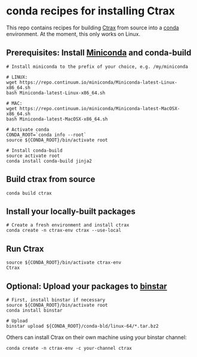 conda recipes for installing Ctrax
==================================

This repo contains recipes for building [Ctrax][1] from source into a [conda][2] environment.
At the moment, this only works on Linux.

[1]: http://ctrax.sourceforge.net/
[2]: http://conda.pydata.org/docs/

Prerequisites: Install [Miniconda] and conda-build
-----------------------------------------------------

[Miniconda]: http://conda.pydata.org/miniconda.html

```
# Install miniconda to the prefix of your choice, e.g. /my/miniconda

# LINUX:
wget https://repo.continuum.io/miniconda/Miniconda-latest-Linux-x86_64.sh
bash Miniconda-latest-Linux-x86_64.sh

# MAC:
wget https://repo.continuum.io/miniconda/Miniconda-latest-MacOSX-x86_64.sh
bash Miniconda-latest-MacOSX-x86_64.sh

# Activate conda
CONDA_ROOT=`conda info --root`
source ${CONDA_ROOT}/bin/activate root
```

```
# Install conda-build
source activate root
conda install conda-build jinja2
```

Build ctrax from source
-----------------------

```
conda build ctrax
```

Install your locally-built packages
-----------------------------------

```
# Create a fresh environment and install ctrax
conda create -n ctrax-env ctrax --use-local
```

Run Ctrax
---------

```
source ${CONDA_ROOT}/bin/activate ctrax-env
Ctrax
```

Optional: Upload your packages to [binstar]
-------------------------------------------

[binstar]: http://binstar.org

```
# First, install binstar if necessary
source ${CONDA_ROOT}/bin/activate root
conda install binstar

# Upload
binstar upload ${CONDA_ROOT}/conda-bld/linux-64/*.tar.bz2
```

Others can install Ctrax on their own machine using your binstar channel:

```
conda create -n ctrax-env -c your-channel ctrax
```
